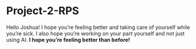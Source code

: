 # Project-2-RPS 
Hello Joshua! I hope you’re feeling better and taking care of yourself while you’re sick. I also hope you’re working on your part yourself and not just using AI. 
**I hope you’re feeling better than before!**